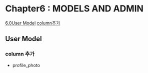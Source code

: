 # Chapter6 : MODELS AND ADMIN

[6.0User Model](#user-model)
[column추가](#column-추가)

## User Model

### column 추가

- profile_photo
